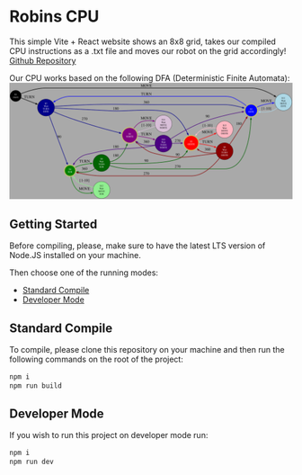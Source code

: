 # Robins CPU
This simple Vite + React website shows an 8x8 grid, takes our compiled CPU instructions as a .txt file and moves our robot on the grid accordingly!
[Github Repository](https://github.com/DaifMX/ITESM_TC2037_Robins_React)

Our CPU works based on the following DFA (Deterministic Finite Automata):
![Graphviz Diagram](graphviz.svg 'Graphviz Diagram')

## Getting Started
Before compiling, please, make sure to have the latest LTS version of Node.JS installed on your machine.

Then choose one of the running modes:
- [Standard Compile](#standard-compile)
- [Developer Mode](#developer-mode)

## Standard Compile
To compile, please clone this repository on your machine and then run the following commands on the root of the project:
```
npm i
npm run build
```

## Developer Mode
If you wish to run this project on developer mode run:
```
npm i
npm run dev
```
